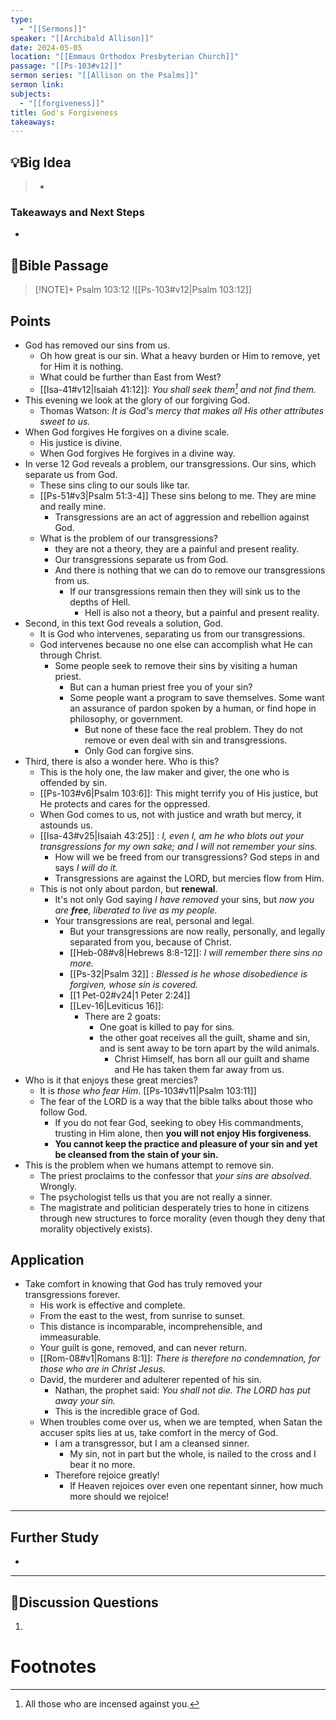 ```yaml
---
type:
  - "[[Sermons]]"
speaker: "[[Archibald Allison]]"
date: 2024-05-05
location: "[[Emmaus Orthodox Presbyterian Church]]"
passage: "[[Ps-103#v12]]"
sermon series: "[[Allison on the Psalms]]"
sermon link: 
subjects:
  - "[[forgiveness]]"
title: God's Forgiveness
takeaways:
---
```



## 💡Big Idea
>- 

### Takeaways and Next Steps
- 


## 📖Bible Passage
>[!NOTE]+ Psalm 103:12
>![[Ps-103#v12|Psalm 103:12]]

## Points

- God has removed our sins from us. 
	- Oh how great is our sin. What a heavy burden or Him to remove, yet for Him it is nothing. 
	- What could be further than East from West? 
	- [[Isa-41#v12|Isaiah 41:12]]: *You shall seek them[^1] and not find them.*
- This evening we look at the glory of our forgiving God. 
	- Thomas Watson: *It is God's mercy that makes all His other attributes sweet to us.*
- When God forgives He forgives on a divine scale. 
	- His justice is divine. 
	- When God forgives He forgives in a divine way. 
- In verse 12 God reveals a problem, our transgressions. Our sins, which separate us from God. 
	- These sins cling to our souls like tar. 
	- [[Ps-51#v3|Psalm 51:3-4]] These sins belong to me. They are mine and really mine. 
		- Transgressions are an act of aggression and rebellion against God. 
	- What is the problem of our transgressions? 
		- they are not a theory, they are a painful and present reality. 
		- Our transgressions separate us from God. 
		- And there is nothing that we can do to remove our transgressions from us. 
			- If our transgressions remain then they will sink us to the depths of Hell. 
				- Hell is also not a theory, but a painful and present reality. 
- Second, in this text God reveals a solution, God. 
	- It is God who intervenes, separating us from our transgressions. 
	- God intervenes because no one else can accomplish what He can through Christ. 
		- Some people seek to remove their sins by visiting a human priest. 
			- But can a human priest free you of your sin? 
			- Some people want a program to save themselves. Some want an assurance of pardon spoken by a human, or find hope in philosophy, or government. 
				- But none of these face the real problem. They do not remove or even deal with sin and transgressions. 
				- Only God can forgive sins. 
- Third, there is also a wonder here. Who is this? 
	- This is the holy one, the law maker and giver, the one who is offended by sin. 
	- [[Ps-103#v6|Psalm 103:6]]: This might terrify you of His justice, but He protects and cares for the oppressed. 
	- When God comes to us, not with justice and wrath but mercy, it astounds us. 
	- [[Isa-43#v25|Isaiah 43:25]] : *I, even I, am he who blots out your transgressions for my own sake; and I will not remember your sins.*
		- How will we be freed from our transgressions? God steps in and says *I will do it.* 
		- Transgressions are against the LORD, but mercies flow from Him. 
	- This is not only about pardon, but **renewal**. 
		- It's not only God saying *I have removed* your sins, but *now you are **free**, liberated to live as my people.*
		- Your transgressions are real, personal and legal. 
			- But your transgressions are now really, personally, and legally separated from you, because of Christ. 
			- [[Heb-08#v8|Hebrews 8:8-12]]: *I will remember there sins no more.*
			- [[Ps-32|Psalm 32]] : *Blessed is he whose disobedience is forgiven, whose sin is covered.*
			- [[1 Pet-02#v24|1 Peter 2:24]] 
			- [[Lev-16|Leviticus 16]]: 
				- There are 2 goats: 
					- One goat is killed to pay for sins. 
					- the other goat receives all the guilt, shame and sin, and is sent away to be torn apart by the wild animals. 
						- Christ Himself, has born all our guilt and shame and He has taken them far away from us. 
- Who is it that enjoys these great mercies? 
	- It is *those who fear Him*. [[Ps-103#v11|Psalm 103:11]]
	- The fear of the LORD is a way that the bible talks about those who follow God. 
		- If you do not fear God, seeking to obey His commandments, trusting in Him alone, then **you will not enjoy His forgiveness**. 
		- **You cannot keep the practice and pleasure of your sin and yet be cleansed from the stain of your sin.** 
- This is the problem when we humans attempt to remove sin. 
	- The priest proclaims to the confessor that *your sins are absolved*. Wrongly. 
	- The psychologist tells us that you are not really a sinner.
	- The magistrate and politician desperately tries to hone in citizens through new structures to force morality (even though they deny that morality objectively exists). 
## Application
- Take comfort in knowing that God has truly removed your transgressions forever. 
	- His work is effective and complete. 
	- From the east to the west, from sunrise to sunset. 
	- This distance is incomparable, incomprehensible, and immeasurable. 
	- Your guilt is gone, removed, and can never return. 
	- [[Rom-08#v1|Romans 8:1]]: *There is therefore no condemnation, for those who are in Christ Jesus.* 
	- David, the murderer and adulterer repented of his sin.
		- Nathan, the prophet said: *You shall not die. The LORD has put away your sin.*
		- This is the incredible grace of God. 
	- When troubles come over us, when we are tempted, when Satan the accuser spits lies at us, take comfort in the mercy of God. 
		- I am a transgressor, but I am a cleansed sinner. 
			- My sin, not in part but the whole, is nailed to the cross and I bear it no more. 
		- Therefore rejoice greatly! 
			- If Heaven rejoices over even one repentant sinner, how much more should we rejoice! 


---
## Further Study
- 

---
## 💬Discussion Questions

1. 
# Footnotes

[^1]: All those who are incensed against you. 